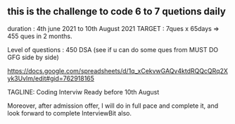 ## this is the challenge to code 6 to 7 quetions daily
duration : 4th june 2021 to 10th August 2021
TARGET : 7ques x 65days => 455 ques in 2 months.

Level of questions : 
450 DSA (see if u can do some ques from MUST DO GFG side by side)


https://docs.google.com/spreadsheets/d/1q_xCekvwGAQv4ktdRQQcQRq2Xyk3Uvlm/edit#gid=762918165

TAGLINE: Coding Interviw Ready before 10th August

Moreover, after admission offer, I will do in full pace and complete it, and look forward to complete  InterviewBit also.